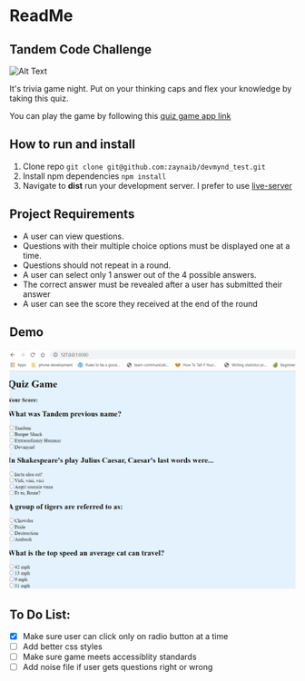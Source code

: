 # ReadMe

## Tandem Code Challenge

![Alt Text](https://media.giphy.com/media/vFKqnCdLPNOKc/giphy.gif)



It's trivia game night. Put on your thinking caps and flex your knowledge by taking this quiz.

You can play the game by following this [quiz game app link](https://lucid-shirley-4b9a5f.netlify.app/)

## How to run and install

1. Clone repo ``git clone git@github.com:zaynaib/devmynd_test.git``
2. Install npm dependencies ``npm install``
3. Navigate to **dist** run your development server. I prefer to use [live-server](https://www.npmjs.com/package/live-server)

## Project Requirements

* A user can view questions.
* Questions with their multiple choice options must be displayed one at a time.
* Questions should not repeat in a round.
* A user can select only 1 answer out of the 4 possible answers.
* The correct answer must be revealed after a user has submitted their answer
* A user can see the score they received at the end of the round

## Demo
![](QuizDemo.gif)

## To Do  List:

- [x] Make sure user can click only on radio button at a time
- [ ] Add better css styles 
- [ ] Make sure game meets accessiblity standards
- [ ] Add noise file if user gets questions right or wrong 
